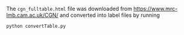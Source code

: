 The `cgn_fulltable.html` file was downloaded from https://www.mrc-lmb.cam.ac.uk/CGN/ and converted into label files by running 
```bash
python convertTable.py
```
